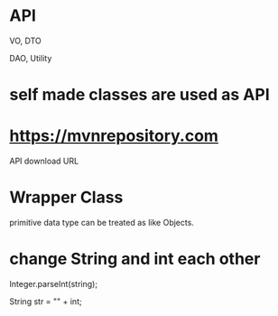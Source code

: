# API
VO, DTO

DAO, Utility

# self made classes are used as API

# https://mvnrepository.com
API download URL

# Wrapper Class
primitive data type can be treated as like Objects.

# change String and int each other

Integer.parseInt(string);

String str = "" + int;
